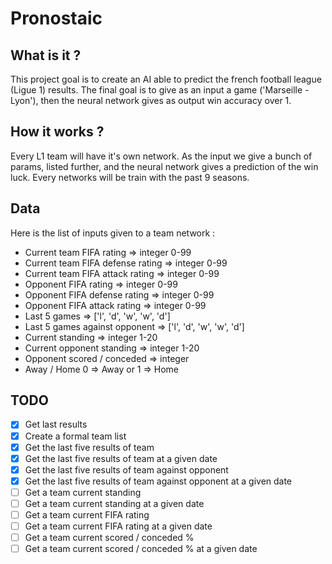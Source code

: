 # Pronostaic

## What is it ?
This project goal is to create an AI able to predict the french football league (Ligue 1) results.
The final goal is to give as an input a game ('Marseille - Lyon'), then the neural network gives as output win accuracy over 1.

## How it works ?
Every L1 team will have it's own network. As the input we give a bunch of params, listed further, and the neural network gives a prediction of the win luck. Every networks will be train with the past 9 seasons.

## Data
Here is the list of inputs given to a team network :
  * Current team FIFA rating => integer 0-99
  * Current team FIFA defense rating => integer 0-99
  * Current team FIFA attack rating => integer 0-99
  * Opponent FIFA rating => integer 0-99
  * Opponent FIFA defense rating => integer 0-99
  * Opponent FIFA attack rating => integer 0-99
  * Last 5 games => ['l', 'd', 'w', 'w', 'd']
  * Last 5 games against opponent => ['l', 'd', 'w', 'w', 'd']
  * Current standing => integer 1-20
  * Current opponent standing => integer 1-20
  * Opponent scored / conceded => integer
  * Away / Home 0 => Away or 1 => Home

## TODO
- [x] Get last results
- [x] Create a formal team list
- [x] Get the last five results of team
- [x] Get the last five results of team at a given date
- [x] Get the last five results of team against opponent
- [x] Get the last five results of team against opponent at a given date
- [ ] Get a team current standing
- [ ] Get a team current standing at a given date
- [ ] Get a team current FIFA rating
- [ ] Get a team current FIFA rating  at a given date
- [ ] Get a team current scored / conceded %
- [ ] Get a team current scored / conceded %  at a given date
